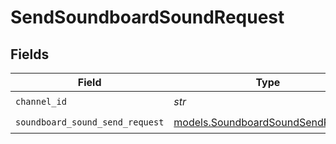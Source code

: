 # SendSoundboardSoundRequest


## Fields

| Field                                                                        | Type                                                                         | Required                                                                     | Description                                                                  |
| ---------------------------------------------------------------------------- | ---------------------------------------------------------------------------- | ---------------------------------------------------------------------------- | ---------------------------------------------------------------------------- |
| `channel_id`                                                                 | *str*                                                                        | :heavy_check_mark:                                                           | N/A                                                                          |
| `soundboard_sound_send_request`                                              | [models.SoundboardSoundSendRequest](../models/soundboardsoundsendrequest.md) | :heavy_check_mark:                                                           | N/A                                                                          |